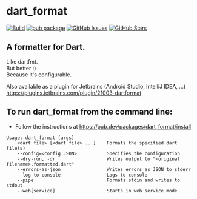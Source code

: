 # dart_format

[![Build](https://github.com/eggnstone/dart_format/actions/workflows/dart.yaml/badge.svg)](https://github.com/eggnstone/dart_format/actions)
[![pub package](https://img.shields.io/pub/v/dart_format.svg)](https://pub.dartlang.org/packages/dart_format)
[![GitHub Issues](https://img.shields.io/github/issues/eggnstone/dart_format.svg)](https://github.com/eggnstone/dart_format/issues)
[![GitHub Stars](https://img.shields.io/github/stars/eggnstone/dart_format.svg)](https://github.com/eggnstone/dart_format/stargazers)

## A formatter for Dart.

Like dartfmt.  
But better ;)  
Because it's configurable.

Also available as a plugin for Jetbrains (Android Studio, IntelliJ IDEA, ...)  
https://plugins.jetbrains.com/plugin/21003-dartformat

## To run dart_format from the command line:
- Follow the instructions at https://pub.dev/packages/dart_format/install

```
Usage: dart_format [args]
    <dart file> [<dart file> ...]    Formats the specified dart file(s)
    --config=<config JSON>           Specifies the configuration
    --dry-run, -dr                   Writes output to "<original filename>.formatted.dart"
    --errors-as-json                 Writes errors as JSON to stderr
    --log-to-console                 Logs to console
    --pipe                           Formats stdin and writes to stdout
    --web[service]                   Starts in web service mode
```
